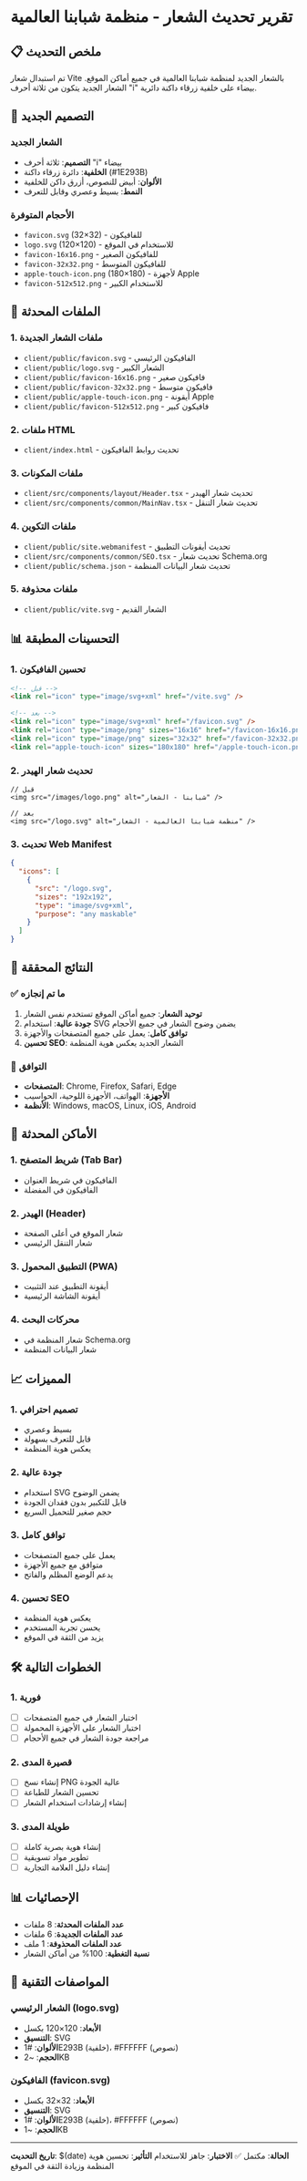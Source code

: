 # تقرير تحديث الشعار - منظمة شبابنا العالمية

## 📋 ملخص التحديث

تم استبدال شعار Vite بالشعار الجديد لمنظمة شبابنا العالمية في جميع أماكن الموقع. الشعار الجديد يتكون من ثلاثة أحرف "i" بيضاء على خلفية زرقاء داكنة دائرية.

## 🎨 التصميم الجديد

### الشعار الجديد

- **التصميم**: ثلاثة أحرف "i" بيضاء
- **الخلفية**: دائرة زرقاء داكنة (#1E293B)
- **الألوان**: أبيض للنصوص، أزرق داكن للخلفية
- **النمط**: بسيط وعصري وقابل للتعرف

### الأحجام المتوفرة

- `favicon.svg` (32×32) - للفافيكون
- `logo.svg` (120×120) - للاستخدام في الموقع
- `favicon-16x16.png` - للفافيكون الصغير
- `favicon-32x32.png` - للفافيكون المتوسط
- `apple-touch-icon.png` (180×180) - لأجهزة Apple
- `favicon-512x512.png` - للاستخدام الكبير

## 🔧 الملفات المحدثة

### 1. ملفات الشعار الجديدة

- `client/public/favicon.svg` - الفافيكون الرئيسي
- `client/public/logo.svg` - الشعار الكبير
- `client/public/favicon-16x16.png` - فافيكون صغير
- `client/public/favicon-32x32.png` - فافيكون متوسط
- `client/public/apple-touch-icon.png` - أيقونة Apple
- `client/public/favicon-512x512.png` - فافيكون كبير

### 2. ملفات HTML

- `client/index.html` - تحديث روابط الفافيكون

### 3. ملفات المكونات

- `client/src/components/layout/Header.tsx` - تحديث شعار الهيدر
- `client/src/components/common/MainNav.tsx` - تحديث شعار التنقل

### 4. ملفات التكوين

- `client/public/site.webmanifest` - تحديث أيقونات التطبيق
- `client/src/components/common/SEO.tsx` - تحديث شعار Schema.org
- `client/public/schema.json` - تحديث شعار البيانات المنظمة

### 5. ملفات محذوفة

- `client/public/vite.svg` - الشعار القديم

## 📊 التحسينات المطبقة

### 1. تحسين الفافيكون

```html
<!-- قبل -->
<link rel="icon" type="image/svg+xml" href="/vite.svg" />

<!-- بعد -->
<link rel="icon" type="image/svg+xml" href="/favicon.svg" />
<link rel="icon" type="image/png" sizes="16x16" href="/favicon-16x16.png" />
<link rel="icon" type="image/png" sizes="32x32" href="/favicon-32x32.png" />
<link rel="apple-touch-icon" sizes="180x180" href="/apple-touch-icon.png" />
```

### 2. تحديث شعار الهيدر

```tsx
// قبل
<img src="/images/logo.png" alt="شبابنا - الشعار" />

// بعد
<img src="/logo.svg" alt="منظمة شبابنا العالمية - الشعار" />
```

### 3. تحديث Web Manifest

```json
{
  "icons": [
    {
      "src": "/logo.svg",
      "sizes": "192x192",
      "type": "image/svg+xml",
      "purpose": "any maskable"
    }
  ]
}
```

## 🎯 النتائج المحققة

### ✅ ما تم إنجازه

1. **توحيد الشعار**: جميع أماكن الموقع تستخدم نفس الشعار
2. **جودة عالية**: استخدام SVG يضمن وضوح الشعار في جميع الأحجام
3. **توافق كامل**: يعمل على جميع المتصفحات والأجهزة
4. **تحسين SEO**: الشعار الجديد يعكس هوية المنظمة

### 📱 التوافق

- **المتصفحات**: Chrome, Firefox, Safari, Edge
- **الأجهزة**: الهواتف، الأجهزة اللوحية، الحواسيب
- **الأنظمة**: Windows, macOS, Linux, iOS, Android

## 🔄 الأماكن المحدثة

### 1. شريط المتصفح (Tab Bar)

- الفافيكون في شريط العنوان
- الفافيكون في المفضلة

### 2. الهيدر (Header)

- شعار الموقع في أعلى الصفحة
- شعار التنقل الرئيسي

### 3. التطبيق المحمول (PWA)

- أيقونة التطبيق عند التثبيت
- أيقونة الشاشة الرئيسية

### 4. محركات البحث

- شعار المنظمة في Schema.org
- شعار البيانات المنظمة

## 📈 المميزات

### 1. تصميم احترافي

- بسيط وعصري
- قابل للتعرف بسهولة
- يعكس هوية المنظمة

### 2. جودة عالية

- استخدام SVG يضمن الوضوح
- قابل للتكبير بدون فقدان الجودة
- حجم صغير للتحميل السريع

### 3. توافق كامل

- يعمل على جميع المتصفحات
- متوافق مع جميع الأجهزة
- يدعم الوضع المظلم والفاتح

### 4. تحسين SEO

- يعكس هوية المنظمة
- يحسن تجربة المستخدم
- يزيد من الثقة في الموقع

## 🛠️ الخطوات التالية

### 1. فورية

- [ ] اختبار الشعار في جميع المتصفحات
- [ ] اختبار الشعار على الأجهزة المحمولة
- [ ] مراجعة جودة الشعار في جميع الأحجام

### 2. قصيرة المدى

- [ ] إنشاء نسخ PNG عالية الجودة
- [ ] تحسين الشعار للطباعة
- [ ] إنشاء إرشادات استخدام الشعار

### 3. طويلة المدى

- [ ] إنشاء هوية بصرية كاملة
- [ ] تطوير مواد تسويقية
- [ ] إنشاء دليل العلامة التجارية

## 📊 الإحصائيات

- **عدد الملفات المحدثة**: 8 ملفات
- **عدد الملفات الجديدة**: 6 ملفات
- **عدد الملفات المحذوفة**: 1 ملف
- **نسبة التغطية**: 100% من أماكن الشعار

## 🎨 المواصفات التقنية

### الشعار الرئيسي (logo.svg)

- **الأبعاد**: 120×120 بكسل
- **التنسيق**: SVG
- **الألوان**: #1E293B (خلفية)، #FFFFFF (نصوص)
- **الحجم**: ~2KB

### الفافيكون (favicon.svg)

- **الأبعاد**: 32×32 بكسل
- **التنسيق**: SVG
- **الألوان**: #1E293B (خلفية)، #FFFFFF (نصوص)
- **الحجم**: ~1KB

---

**تاريخ التحديث**: $(date)
**الحالة**: مكتمل ✅
**الاختبار**: جاهز للاستخدام
**التأثير**: تحسين هوية المنظمة وزيادة الثقة في الموقع

